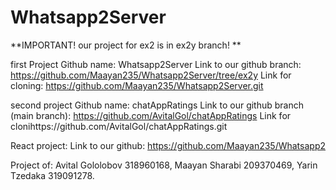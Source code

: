 # Whatsapp2Server

**IMPORTANT! our project for ex2 is in ex2y branch!
**

first Project Github name: Whatsapp2Server
Link to our github branch: https://github.com/Maayan235/Whatsapp2Server/tree/ex2y
Link for cloning: https://github.com/Maayan235/Whatsapp2Server.git

second project Github name: chatAppRatings
Link to our github branch (main branch): https://github.com/AvitalGol/chatAppRatings
Link for clonihttps://github.com/AvitalGol/chatAppRatings.git

React project:
Link to our github: https://github.com/Maayan235/Whatsapp2

Project of:
Avital Gololobov 318960168,
Maayan Sharabi 209370469,
Yarin Tzedaka 319091278.
